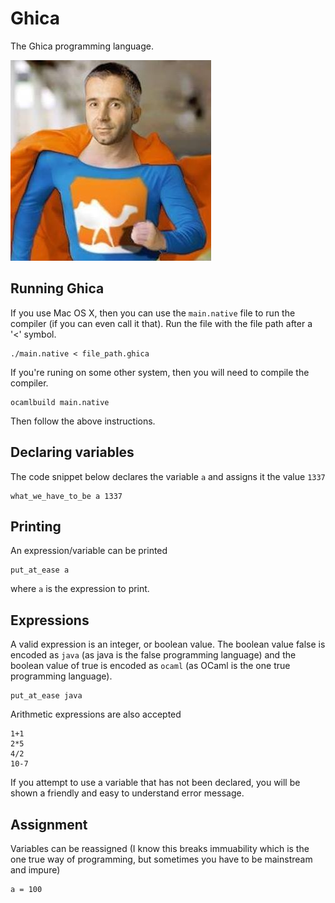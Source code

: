 # Ghica
The Ghica programming language.

![](img.jpg)

## Running Ghica
If you use Mac OS X, then you can use the `main.native` file to run the compiler (if you can even call it that). Run the file with the file path after a '<' symbol.
```
./main.native < file_path.ghica
```

If you're runing on some other system, then you will need to compile the compiler.
```
ocamlbuild main.native
```
Then follow the above instructions.

## Declaring variables
The code snippet below declares the variable `a` and assigns it the value `1337`
```
what_we_have_to_be a 1337
```

## Printing
An expression/variable can be printed
```
put_at_ease a
```
where `a` is the expression to print.

## Expressions
A valid expression is an integer, or boolean value. The boolean value false is encoded as `java` (as java is the false programming language) and the boolean value of true is encoded as `ocaml` (as OCaml is the one true programming language).
```
put_at_ease java
```

Arithmetic expressions are also accepted
```
1+1
2*5
4/2
10-7
```
If you attempt to use a variable that has not been declared, you will be shown a friendly and easy to understand error message.

## Assignment
Variables can be reassigned (I know this breaks immuability which is the one true way of programming, but sometimes you have to be mainstream and impure)
```
a = 100
```
